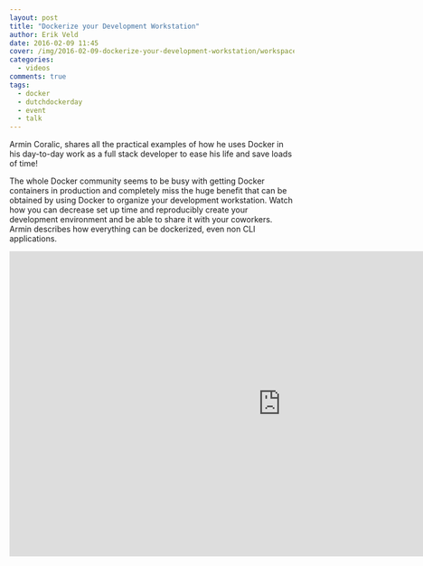 ```yaml
---
layout: post
title: "Dockerize your Development Workstation"
author: Erik Veld
date: 2016-02-09 11:45
cover: /img/2016-02-09-dockerize-your-development-workstation/workspace-video.png
categories:
  - videos
comments: true
tags:
  - docker
  - dutchdockerday
  - event
  - talk
---
```

Armin Coralic, shares all the practical examples of how he uses Docker in his day-to-day work as a full stack developer to ease his life and save loads of time!

The whole Docker community seems to be busy with getting Docker containers in production and completely miss the huge benefit that can be obtained by using Docker to organize your development workstation. Watch how you can decrease set up time and reproducibly create your development environment and be able to share it with your coworkers. Armin describes how everything can be dockerized, even non CLI applications.

<div class="video-container">
  <iframe
    width="960"
    height="540"
    src="http://www.youtube.com/embed/WVGRaApIwkU"
    frameborder="0"
    allowfullscreen>
  </iframe>
</div>
